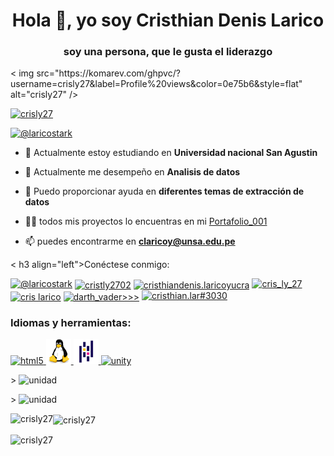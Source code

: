 <h1 align="center">Hola 👋, yo soy Cristhian Denis Larico</h1>
<h3 align="center">soy una persona, que le gusta el liderazgo</h3>

<p align="left">< img src="https://komarev.com/ghpvc/?username=crisly27&label=Profile%20views&color=0e75b6&style=flat" alt="crisly27" /> </p>

<p align="left"> <a href= "https://github.com/ryo-ma/github-profile-trofeo">
<img src="https://github-perfil-trofeo.vercel.app/?username=crisly27" alt="crisly27" / ></a> 
</p>

<p align="left"> <a href="https://twitter.com/@laricostark" target="blank">
<img src="https://img. escudosio/twitter/follow/@laricostark?logo=twitter&style=for-the badge" alt="@laricostark" /></a> </p>

- 🔭 Actualmente estoy estudiando en **Universidad nacional San Agustin**

- 👯 Actualmente me desempeño en **Analisis de datos**

- 🤝 Puedo proporcionar ayuda en **diferentes temas de extracción de datos**

- 👨‍💻 todos mis proyectos lo encuentras en mi [Portafolio_001](Portafolio_001)

- 📫 puedes encontrarme en **claricoy@unsa.edu.pe**

< h3 align="left">Conéctese conmigo:</h3>
<p align="left">
<a href="https://twitter.com/@laricostark" target="blank"><img align=" centro" src="https://raw.githubusercontent.com/rahuldkjain/github-profile-readme-generator/master/src/images/icons/Social/twitter.svg" alt="@laricostark" height="30" ancho="40" /></a>
<a href="https://linkedin.com/in/cristly2702" target="blank"><img align="center" src="https://raw.githubusercontent.com/rahuldkjain/github-profile-readme -generator/master/src/images/icons/Social/linked-in-alt.svg" alt="cristly2702" height="30" width="40" /></a>
<a href="https:/ /fb.com/cristhiandenis.laricoyucra" target="blank"><img align="center" src="https://raw.githubusercontent.com/rahuldkjain/github-profile-readme-generator/master/src/images /icons/Social/facebook.svg" alt="cristhiandenis.laricoyucra" height="30" width="40" /></a>
<a href="https://instagram.com/cris_ly_27" target=" en blanco"><img alinear="centro"src="https://raw.githubusercontent.com/rahuldkjain/github-profile-readme-generator/master/src/images/icons/Social/instagram.svg" alt="cris_ly_27" height="30" width=" 40" /></a>
<a href="https://www.youtube.com/c/cris larico" target="blank"><img align="center" src="https://raw.githubusercontent.com/rahuldkjain/github- profile-readme-generator/master/src/images/icons/Social/youtube.svg" alt="cris larico" height="30" width="40" /></a>
<a href="https:/ /www.hackerrank.com/darth_vader>>>" target="blank"><img align="center" src="https://raw.githubusercontent.com/rahuldkjain/github-profile-readme-generator/master/ src/images/icons/Social/hackerrank.svg" alt="darth_vader>>>" height="30" width="40" /></a>
<a href="https://discord.gg/cristhian .lar#3030" target="en blanco"><img align="centro" src="https://raw.githubusercontent.com/rahuldkjain/github-profile-readme-generator/master/src/images/icons/Social/discord.svg" alt="cristhian.lar#3030" height= "30" ancho="40" /></a>
</p>

<h3 align="left">Idiomas y herramientas:</h3>
<p align="left"> <a href="https://www.w3.org/html/" target="_blank" rel="noreferrer"> <img src="https://raw.githubusercontent. com/devicons/devicon/master/icons/html5/html5-original-wordmark.svg" alt="html5" width="40" height="40"/> </a> <a href="https:// www.linux.org/" target="_blank" rel="noreferrer"> <img src="https://raw.githubusercontent.com/devicons/devicon/master/icons/linux/linux-original.svg" alt ="linux" width="40" height="40"/> </a> <a href="https://pandas.pydata.org/" target="_blank" rel="noreferrer"> <img src ="https://raw.githubusercontent.com/devicons/devicon/2ae2a900d2f041da66e950e4d48052658d850630/icons/pandas/pandas-original.svg" alt="pandas" width="40" height="40"/> </a> <a href=" https://unity.com/" target="_blank" rel="noreferrer"> <img src="https://www.vectorlogo.zone/logos/unity3d/unity3d-icon.svg" alt="unity" ancho="40" altura="40"/> </a> </p>> <img src="https://www.vectorlogo.zone/logos/unity3d/unity3d-icon.svg" alt="unidad" width="40" height="40"/> </a> </p >> <img src="https://www.vectorlogo.zone/logos/unity3d/unity3d-icon.svg" alt="unidad" width="40" height="40"/> </a> </p >

<p><img align="left" src="https://github-readme-stats.vercel.app/api/top-langs?username=crisly27&show_icons=true&locale=en&layout=compact" alt="crisly27" /> </p>

<p> <img align="center" src="https://github-readme-stats.vercel.app/api?username=crisly27&show_icons=true&locale=en" alt="crisly27" /> </p>

<p><img align="center" src="https://github-readme-streak-stats.herokuapp.com/?user=crisly27&" alt="crisly27" /></p>
